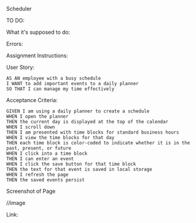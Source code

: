 Scheduler

TO DO:



What it's supposed to do:



Errors:



Assignment Instructions:

User Story:

    AS AN employee with a busy schedule
    I WANT to add important events to a daily planner
    SO THAT I can manage my time effectively


Acceptance Criteria:

    GIVEN I am using a daily planner to create a schedule
    WHEN I open the planner
    THEN the current day is displayed at the top of the calendar
    WHEN I scroll down
    THEN I am presented with time blocks for standard business hours
    WHEN I view the time blocks for that day
    THEN each time block is color-coded to indicate whether it is in the past, present, or future
    WHEN I click into a time block
    THEN I can enter an event
    WHEN I click the save button for that time block
    THEN the text for that event is saved in local storage
    WHEN I refresh the page
    THEN the saved events persist

Screenshot of Page

//image

Link: